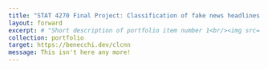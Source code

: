 ```yaml
---
title: "STAT 4270 Final Project: Classification of fake news headlines using character-level convolutional neural networks"
layout: forward
excerpt: # "Short description of portfolio item number 1<br/><img src='/images/500x300.png'>"
collection: portfolio
target: https://benecchi.dev/clcnn
message: This isn't here any more!
---
```

